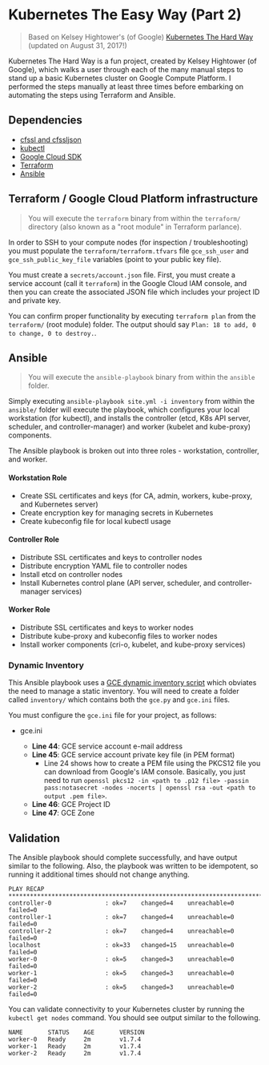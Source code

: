 # Kubernetes The Easy Way (Part 2)


> Based on Kelsey Hightower's (of Google) <a href="https://github.com/kelseyhightower/kubernetes-the-hard-way">Kubernetes The Hard Way</a> (updated on August 31, 2017!)

Kubernetes The Hard Way is a fun project, created by Kelsey Hightower (of Google), which walks a user through each of the many manual steps to stand up a basic Kubernetes cluster on Google Compute Platform. I performed the steps manually at least three times before embarking on automating the steps using Terraform and Ansible.

## Dependencies

* [cfssl and cfssljson](https://github.com/kelseyhightower/kubernetes-the-hard-way/blob/master/docs/02-client-tools.md)
* [kubectl](https://github.com/kelseyhightower/kubernetes-the-hard-way/blob/master/docs/02-client-tools.md)
* [Google Cloud SDK](https://cloud.google.com/sdk/gcloud/)
* [Terraform](http://www.terraform.io)
* [Ansible](https://github.com/ansible/ansible)

## Terraform / Google Cloud Platform infrastructure

> You will execute the `terraform` binary from within the `terraform/` directory (also known as a "root module" in Terraform parlance).

In order to SSH to your compute nodes (for inspection / troubleshooting) you must populate the `terraform/terraform.tfvars` file `gce_ssh_user` and `gce_ssh_public_key_file` variables (point to your public key file).

You must create a `secrets/account.json` file. First, you must create a service account (call it `terraform`) in the Google Cloud IAM console, and then you can create the associated JSON file which includes your project ID and private key.

You can confirm proper functionality by executing `terraform plan` from the `terraform/` (root module) folder. The output should say `Plan: 18 to add, 0 to change, 0 to destroy.`.

## Ansible

> You will execute the `ansible-playbook` binary from within the `ansible` folder.

Simply executing `ansible-playbook site.yml -i inventory` from within the `ansible/` folder will execute the playbook, which configures your local workstation (for kubectl), and installs the controller (etcd, K8s API server, scheduler, and controller-manager) and worker (kubelet and kube-proxy) components.

The Ansible playbook is broken out into three roles - workstation, controller, and worker.

#### Workstation Role

* Create SSL certificates and keys (for CA, admin, workers, kube-proxy, and Kubernetes server)
* Create encryption key for managing secrets in Kubernetes
* Create kubeconfig file for local kubectl usage

#### Controller Role

* Distribute SSL certificates and keys to controller nodes
* Distribute encryption YAML file to controller nodes
* Install etcd on controller nodes
* Install Kubernetes control plane (API server, scheduler, and controller-manager services)

#### Worker Role

* Distribute SSL certificates and keys to worker nodes
* Distribute kube-proxy and kubeconfig files to worker nodes
* Install worker components (cri-o, kubelet, and kube-proxy services)

### Dynamic Inventory

This Ansible playbook uses a <a href="https://github.com/ansible/ansible/tree/devel/contrib/inventory">GCE dynamic inventory script</a> which obviates the need to manage a static inventory. You will need to create a folder called `inventory/` which contains both the `gce.py` and `gce.ini` files.

You must configure the `gce.ini` file for your project, as follows:

* gce.ini

  + __Line 44__: GCE service account e-mail address
  + __Line 45__: GCE service account private key file (in PEM format)
    - Line 24 shows how to create a PEM file using the PKCS12 file you can download from Google's IAM console. Basically, you just need to run `openssl pkcs12 -in <path to .p12 file> -passin pass:notasecret -nodes -nocerts | openssl rsa -out <path to output .pem file>`.
  + __Line 46__: GCE Project ID
  + __Line 47__: GCE Zone

## Validation

The Ansible playbook should complete successfully, and have output similar to the following. Also, the playbook was written to be idempotent, so running it additional times should not change anything.

```
PLAY RECAP *************************************************************************************************************************************************************************************************
controller-0               : ok=7    changed=4    unreachable=0    failed=0
controller-1               : ok=7    changed=4    unreachable=0    failed=0
controller-2               : ok=7    changed=4    unreachable=0    failed=0
localhost                  : ok=33   changed=15   unreachable=0    failed=0
worker-0                   : ok=5    changed=3    unreachable=0    failed=0
worker-1                   : ok=5    changed=3    unreachable=0    failed=0
worker-2                   : ok=5    changed=3    unreachable=0    failed=0
```

You can validate connectivity to your Kubernetes cluster by running the `kubectl get nodes` command. You should see output similar to the following.

```
NAME       STATUS    AGE       VERSION
worker-0   Ready     2m        v1.7.4
worker-1   Ready     2m        v1.7.4
worker-2   Ready     2m        v1.7.4
```

